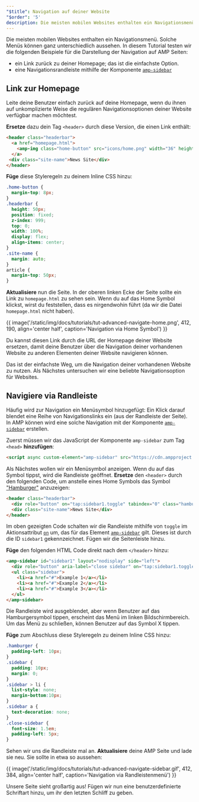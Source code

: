 ```yaml
---
"$title": Navigation auf deiner Website
"$order": '5'
description: Die meisten mobilen Websites enthalten ein Navigationsmenü. Solche Menüs können ganz unterschiedlich aussehen. In diesem Tutorial testen wir …
---
```


Die meisten mobilen Websites enthalten ein Navigationsmenü. Solche Menüs können ganz unterschiedlich aussehen. In diesem Tutorial testen wir die folgenden Beispiele für die Darstellung der Navigation auf AMP Seiten:

- ein Link zurück zu deiner Homepage; das ist die einfachste Option.
- eine Navigationsrandleiste mithilfe der Komponente [`amp-sidebar`](../../../../documentation/components/reference/amp-sidebar.md)

## Link zur Homepage

Leite deine Benutzer einfach zurück auf deine Homepage, wenn du ihnen auf unkomplizierte Weise die regulären Navigationsoptionen deiner Website verfügbar machen möchtest.

**Ersetze** dazu dein Tag `<header>` durch diese Version, die einen Link enthält:

```html
<header class="headerbar">
  <a href="homepage.html">
    <amp-img class="home-button" src="icons/home.png" width="36" height="36"></amp-img>
  </a>
 <div class="site-name">News Site</div>
</header>
```

**Füge** diese Styleregeln zu deinem Inline CSS hinzu:

```css
.home-button {
  margin-top: 8px;
}
.headerbar {
  height: 50px;
  position: fixed;
  z-index: 999;
  top: 0;
  width: 100%;
  display: flex;
  align-items: center;
}
.site-name {
  margin: auto;
}
article {
  margin-top: 50px;
}
```

**Aktualisiere** nun die Seite. In der oberen linken Ecke der Seite sollte ein Link zu `homepage.html` zu sehen sein. Wenn du auf das Home Symbol klickst, wirst du feststellen, dass es nirgendwohin führt (da wir die Datei `homepage.html` nicht haben).

{{ image('/static/img/docs/tutorials/tut-advanced-navigate-home.png', 412, 190, align='center half', caption='Navigation via Home Symbol') }}

Du kannst diesen Link durch die URL der Homepage deiner Website ersetzen, damit deine Benutzer über die Navigation deiner vorhandenen Website zu anderen Elementen deiner Website navigieren können.

Das ist der einfachste Weg, um die Navigation deiner vorhandenen Website zu nutzen. Als Nächstes untersuchen wir eine beliebte Navigationsoption für Websites.

## Navigiere via Randleiste

Häufig wird zur Navigation ein Menüsymbol hinzugefügt: Ein Klick darauf blendet eine Reihe von Navigationslinks ein (aus der Randleiste der Seite). In AMP können wird eine solche Navigation mit der Komponente [`amp-sidebar`](../../../../documentation/components/reference/amp-sidebar.md) erstellen.

Zuerst müssen wir das JavaScript der Komponente <a><code>amp-sidebar</code></a> zum Tag `<head>` <strong>hinzufügen</strong>:

```html
<script async custom-element="amp-sidebar" src="https://cdn.ampproject.org/v0/amp-sidebar-0.1.js"></script>
```

Als Nächstes wollen wir ein Menüsymbol anzeigen. Wenn du auf das Symbol tippst, wird die Randleiste geöffnet. **Ersetze** den `<header>` durch den folgenden Code, um anstelle eines Home Symbols das Symbol ["Hamburger"](https://en.wikipedia.org/wiki/Hamburger_button) anzuzeigen:

```html
<header class="headerbar">
  <div role="button" on="tap:sidebar1.toggle" tabindex="0" class="hamburger">☰</div>
  <div class="site-name">News Site</div>
</header>
```

Im oben gezeigten Code schalten wir die Randleiste mithilfe von `toggle` im Aktionsattribut [`on`](../../../../documentation/guides-and-tutorials/learn/amp-actions-and-events.md) um, das für das Element [`amp-sidebar`](../../../../documentation/components/reference/amp-sidebar.md) gilt. Dieses ist durch die ID `sidebar1` gekennzeichnet. Fügen wir die Seitenleiste hinzu.

**Füge** den folgenden HTML Code direkt nach dem `</header>` hinzu:

```html
<amp-sidebar id="sidebar1" layout="nodisplay" side="left">
  <div role="button" aria-label="close sidebar" on="tap:sidebar1.toggle" tabindex="0" class="close-sidebar">✕</div>
  <ul class="sidebar">
    <li><a href="#">Example 1</a></li>
    <li><a href="#">Example 2</a></li>
    <li><a href="#">Example 3</a></li>
  </ul>
</amp-sidebar>
```

Die Randleiste wird ausgeblendet, aber wenn Benutzer auf das Hamburgersymbol tippen, erscheint das Menü im linken Bildschirmbereich. Um das Menü zu schließen, können Benutzer auf das Symbol X tippen.

**Füge** zum Abschluss diese Styleregeln zu deinem Inline CSS hinzu:

```css
.hamburger {
  padding-left: 10px;
}
.sidebar {
  padding: 10px;
  margin: 0;
}
.sidebar > li {
  list-style: none;
  margin-bottom:10px;
}
.sidebar a {
  text-decoration: none;
}
.close-sidebar {
  font-size: 1.5em;
  padding-left: 5px;
}
```

Sehen wir uns die Randleiste mal an. **Aktualisiere** deine AMP Seite und lade sie neu. Sie sollte in etwa so aussehen:

{{ image('/static/img/docs/tutorials/tut-advanced-navigate-sidebar.gif', 412, 384, align='center half', caption='Navigation via Randleistenmenü') }}

Unsere Seite sieht großartig aus! Fügen wir nun eine benutzerdefinierte Schriftart hinzu, um ihr den letzten Schliff zu geben.
